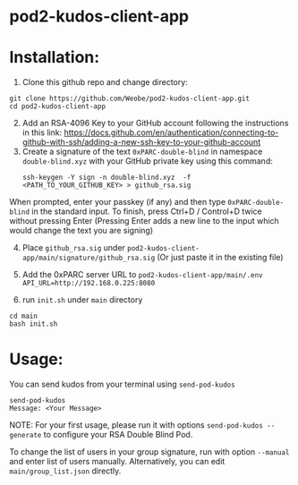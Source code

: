 # pod2-kudos-client-app

# Installation:

1. Clone this github repo and change directory:

```
git clone https://github.com/Weobe/pod2-kudos-client-app.git
cd pod2-kudos-client-app
```

2. Add an RSA-4096 Key to your GitHub account following the instructions in this link: https://docs.github.com/en/authentication/connecting-to-github-with-ssh/adding-a-new-ssh-key-to-your-github-account
3. Create a signature of the text `0xPARC-double-blind` in namespace `double-blind.xyz` with your GitHub private key using this command:
   ```
   ssh-keygen -Y sign -n double-blind.xyz  -f <PATH_TO_YOUR_GITHUB_KEY> > github_rsa.sig
   ```

When prompted, enter your passkey (if any) and then type `0xPARC-double-blind` in the standard input. To finish, press Ctrl+D / Control+D twice without pressing Enter (Pressing Enter adds a new line to the input which would change the text you are signing) 

4. Place `github_rsa.sig` under `pod2-kudos-client-app/main/signature/github_rsa.sig` (Or just paste it in the existing file)

5. Add the 0xPARC server URL to `pod2-kudos-client-app/main/.env` `API_URL=http://192.168.0.225:8080`
   
6. run `init.sh` under `main` directory
```
cd main
bash init.sh
```

# Usage:

You can send kudos from your terminal using `send-pod-kudos`

```
send-pod-kudos
Message: <Your Message>
```

NOTE: For your first usage, please run it with options `send-pod-kudos --generate` to configure your RSA Double Blind Pod.

To change the list of users in your group signature, run with option `--manual` and enter list of users manually. Alternatively, you can edit `main/group_list.json` directly.



